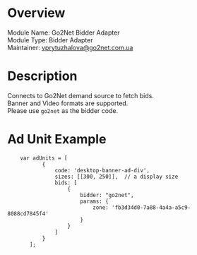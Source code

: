 # Overview

Module Name: Go2Net Bidder Adapter  
Module Type: Bidder Adapter  
Maintainer: vprytuzhalova@go2net.com.ua 

# Description

Connects to Go2Net demand source to fetch bids.  
Banner and Video formats are supported.  
Please use ```go2net``` as the bidder code.  

# Ad Unit Example
```
    var adUnits = [
           {
               code: 'desktop-banner-ad-div',
               sizes: [[300, 250]],  // a display size
               bids: [
                   {
                       bidder: "go2net",
                       params: {
                           zone: 'fb3d34d0-7a88-4a4a-a5c9-8088cd7845f4'
                       }
                   }
               ]
           }
       ];
```
